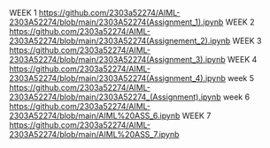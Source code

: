 WEEK 1 https://github.com/2303a52274/AIML-2303A52274/blob/main/2303A52274(Assignment_1).ipynb
WEEK 2 https://github.com/2303a52274/AIML-2303A52274/blob/main/2303A52274(Assignement_2).ipynb
WEEK 3 https://github.com/2303a52274/AIML-2303A52274/blob/main/2303A52274(Assignment_3).ipynb
WEEK 4 https://github.com/2303a52274/AIML-2303A52274/blob/main/2303A52274(Assignment_4).ipynb
week 5 https://github.com/2303a52274/AIML-2303A52274/blob/main/2303A52274_(Assignment).ipynb
week 6 https://github.com/2303a52274/AIML-2303A52274/blob/main/AIML%20ASS_6.ipynb
WEEK 7 https://github.com/2303a52274/AIML-2303A52274/blob/main/AIML%20ASS_7.ipynb
